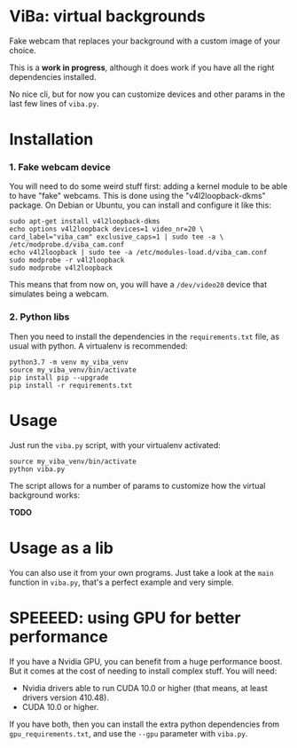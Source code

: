 # ViBa: virtual backgrounds

Fake webcam that replaces your background with a custom image of your choice.

This is a **work in progress**, although it does work if you have all the right dependencies installed.

No nice cli, but for now you can customize devices and other params in the last few lines of `viba.py`.

# Installation

### 1. Fake webcam device

You will need to do some weird stuff first: adding a kernel module to be able to have "fake" webcams.
This is done using the "v4l2loopback-dkms" package. On Debian or Ubuntu, you can install and configure it like this:

    sudo apt-get install v4l2loopback-dkms
    echo options v4l2loopback devices=1 video_nr=20 \
    card_label="viba_cam" exclusive_caps=1 | sudo tee -a \
    /etc/modprobe.d/viba_cam.conf
    echo v4l2loopback | sudo tee -a /etc/modules-load.d/viba_cam.conf
    sudo modprobe -r v4l2loopback
    sudo modprobe v4l2loopback

This means that from now on, you will have a `/dev/video20` device that simulates being a webcam.

### 2. Python libs

Then you need to install the dependencies in the `requirements.txt` file, as usual with python. 
A virtualenv is recommended:

    python3.7 -m venv my_viba_venv
    source my_viba_venv/bin/activate
    pip install pip --upgrade
    pip install -r requirements.txt


# Usage

Just run the `viba.py` script, with your virtualenv activated:

    source my_viba_venv/bin/activate
    python viba.py

The script allows for a number of params to customize how the virtual background works:

**TODO**

# Usage as a lib

You can also use it from your own programs. Just take a look at the `main` function in `viba.py`, that's a perfect example and very simple.

# SPEEEED: using GPU for better performance

If you have a Nvidia GPU, you can benefit from a huge performance boost. 
But it comes at the cost of needing to install complex stuff. You will need:

- Nvidia drivers able to run CUDA 10.0 or higher (that means, at least drivers version 410.48).
- CUDA 10.0 or higher.

If you have both, then you can install the extra python dependencies from `gpu_requirements.txt`, and use the `--gpu` parameter with `viba.py`.
